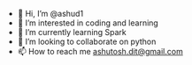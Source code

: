 - 👋 Hi, I’m @ashud1
- 👀 I’m interested in coding and learning
- 🌱 I’m currently learning Spark
- 💞️ I’m looking to collaborate on python
- 📫 How to reach me ashutosh.dit@gmail.com

<!---
ashud1/ashud1 is a ✨ special ✨ repository because its `README.md` (this file) appears on your GitHub profile.
You can click the Preview link to take a look at your changes.
--->
